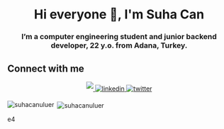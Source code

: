 <h1 align="center">Hi everyone 👋, I'm Suha Can</h1>
<h3 align="center">I’m a computer engineering student and junior backend developer, 22 y.o. from Adana, Turkey.</h3>

## Connect with me  
<div align="center">
<a href="https://twitter.com/suhacanuluer" target="_blank">
<img src=https://img.shields.io/badge/telegram-26a5e4.svg?&style=for-the-badge&logo=telegram&logoColor=white color=26a5e4 #alt=telegram style="margin-bottom: 5px;" />
</a>
<a href="https://linkedin.com/in/suhacanuluer" target="_blank">
<img src=https://img.shields.io/badge/linkedin-%231E77B5.svg?&style=for-the-badge&logo=linkedin&logoColor=white alt=linkedin style="margin-bottom: 5px;" />
</a>
<a href="https://twitter.com/suhacanuluer" target="_blank">
<img src=https://img.shields.io/badge/twitter-%2300acee.svg?&style=for-the-badge&logo=twitter&logoColor=white alt=twitter style="margin-bottom: 5px;" />
</a>
  
</div>  

<p><img align="left" src="https://github-readme-stats.vercel.app/api/top-langs?username=suhacanuluer&show_icons=true&theme=dracula&title_color=f3723f&text_color=f3723f&bg_color=0d1117&locale=en&layout=compact" alt="suhacanuluer" /></p>

<p>&nbsp;<img align="center" src="https://github-readme-stats.vercel.app/api?username=suhacanuluer&show_icons=true&theme=dracula&title_color=f3723f&text_color=f3723f&bg_color=0d1117&cache_seconds=1800&locale=en" alt="suhacanuluer" /></p>
 e4
